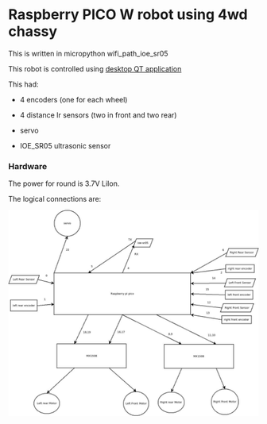# Raspberry PICO W robot using 4wd chassy

This is written in micropython wifi_path_ioe_sr05

This robot is controlled using [desktop QT application](https://github.com/gdimitriu/swarm_robots/tree/main/robot_control_center)

This had:

 - 4 encoders (one for each wheel)
 
 - 4 distance Ir sensors (two in front and two rear)
 
 - servo
 
 - IOE_SR05 ultrasonic sensor
 
### Hardware

The power for round is 3.7V LiIon.

The logical connections are:

![logical connections](docs/logical_connections.jpeg)
